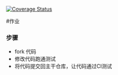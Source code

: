 [![Coverage Status](https://coveralls.io/repos/github/summer2013/homework1/badge.svg?branch=master)](https://coveralls.io/github/summer2013/homework1?branch=master)


#作业

### 步骤

* fork 代码
* 修改代码跑通测试
* 将代码提交回主干仓库，让代码通过CI测试
